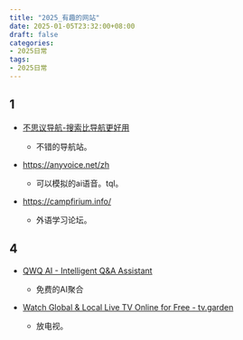 ```yaml
---
title: "2025_有趣的网站"
date: 2025-01-05T23:32:00+08:00
draft: false
categories:
- 2025日常
tags:
- 2025日常
---
```



## 1

- [不思议导航-搜索比导航更好用](https://orxing.top/nav)
	- 不错的导航站。


- https://anyvoice.net/zh
	- 可以模拟的ai语音。tql。



- https://campfirium.info/
	- 外语学习论坛。


## 4

- [QWQ AI - Intelligent Q&A Assistant](https://qwq32.com/)
	- 免费的AI聚合

- [Watch Global & Local Live TV Online for Free - tv.garden](https://tv.garden/)
	- 放电视。
